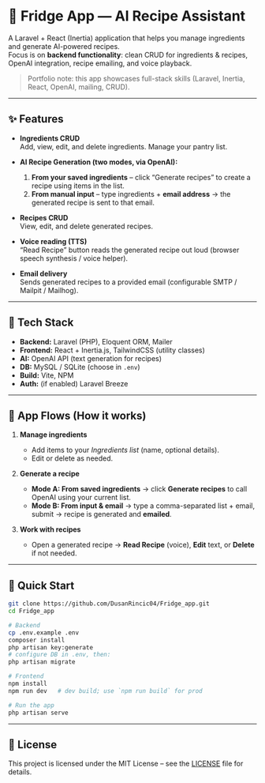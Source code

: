 # 🧊 Fridge App — AI Recipe Assistant
A Laravel + React (Inertia) application that helps you manage ingredients and generate AI-powered recipes.  
Focus is on **backend functionality**: clean CRUD for ingredients & recipes, OpenAI integration, recipe emailing, and voice playback.

> Portfolio note: this app showcases full-stack skills (Laravel, Inertia, React, OpenAI, mailing, CRUD).

---

## ✨ Features

- **Ingredients CRUD**  
  Add, view, edit, and delete ingredients. Manage your pantry list.

- **AI Recipe Generation (two modes, via OpenAI):**  
  1) **From your saved ingredients** – click “Generate recipes” to create a recipe using items in the list.  
  2) **From manual input** – type ingredients + **email address** → the generated recipe is sent to that email.

- **Recipes CRUD**  
  View, edit, and delete generated recipes.

- **Voice reading (TTS)**  
  “Read Recipe” button reads the generated recipe out loud (browser speech synthesis / voice helper).

- **Email delivery**  
  Sends generated recipes to a provided email (configurable SMTP / Mailpit / Mailhog).

---

## 🧱 Tech Stack

- **Backend:** Laravel (PHP), Eloquent ORM, Mailer
- **Frontend:** React + Inertia.js, TailwindCSS (utility classes)
- **AI:** OpenAI API (text generation for recipes)
- **DB:** MySQL / SQLite (choose in `.env`)
- **Build:** Vite, NPM
- **Auth:** (if enabled) Laravel Breeze 

---

## 🧭 App Flows (How it works)

1. **Manage ingredients**  
   - Add items to your *Ingredients list* (name, optional details).  
   - Edit or delete as needed.

2. **Generate a recipe**  
   - **Mode A: From saved ingredients** → click **Generate recipes** to call OpenAI using your current list.  
   - **Mode B: From input & email** → type a comma-separated list + email, submit → recipe is generated and **emailed**.

3. **Work with recipes**  
   - Open a generated recipe → **Read Recipe** (voice), **Edit** text, or **Delete** if not needed.

---
## 🚀 Quick Start

```bash
git clone https://github.com/DusanRincic04/Fridge_app.git
cd Fridge_app

# Backend
cp .env.example .env
composer install
php artisan key:generate
# configure DB in .env, then:
php artisan migrate

# Frontend
npm install
npm run dev   # dev build; use `npm run build` for prod

# Run the app
php artisan serve
```

---

## 📄 License

This project is licensed under the MIT License – see the [LICENSE](LICENSE) file for details.
